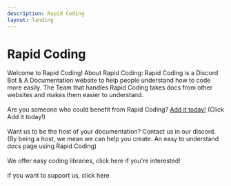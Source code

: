 ```yaml
---
description: Rapid Coding
layout: landing
---
```


# Rapid Coding

Welcome to Rapid Coding! About Rapid Coding: Rapid Coding is a Discord Bot & A Documentation website to help people understand how to code more easily. The Team that handles Rapid Coding takes docs from other websites and makes them easier to understand. \
\
Are you someone who could benefit from Rapid Coding? [Add it today!](https://discord.com/api/oauth2/authorize?client\_id=861291619348774952\&permissions=8\&scope=bot%20applications.commands) (Click Add it today!)\
\
Want us to be the host of your documentation? Contact us in our discord. (By being a host, we mean we can help you create. An easy to understand docs page using Rapid Coding)\
\
We offer easy coding libraries, click here if you're interested!\
\
If you want to support us, click here
